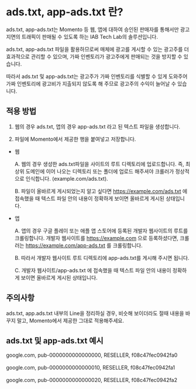 # ads.txt, app-ads.txt 란?

ads.txt, app-ads.txt는 Momento 등 웹, 앱에 대하여 승인된 판매자를 통해서만 광고 지면의 트래픽이 판매될 수 있도록 하는 IAB Tech Lab의 솔루션입니다.

ads.txt, app-ads.txt 파일을 활용하므로써 매체에 광고를 게시할 수 있는 광고주를 더 효과적으로 관리할 수 있으며, 가짜 인벤토리가 광고주에게 판매되는 것을 방지할 수 있습니다.

따라서 ads.txt 및 app-ads.txt는 광고주가 가짜 인벤토리를 식별할 수 있게 도와주어 가짜 인벤토리에 광고비가 지출되지 않도록 해 주므로 광고주의 수익이 늘어날 수 있습니다.

## 적용 방법

1. 웹의 경우 ads.txt, 앱의 경우 app-ads.txt 라고 된 텍스트 파일을 생성합니다.

2. 파일에 Momento에서 제공한 행을 붙여넣고 저장합니다.

- 웹

  A. 웹의 경우 생성한 ads.txt파일을 사이트의 루트 디렉토리에 업로드합니다. 즉, 최상위 도메인에 이어 나오는 디렉토리 또는 폴더에 업로드 해주셔야 크롤러가 정상적으로 인식합니다. (example.com/ads.txt).

  B. 파일이 올바르게 게시되었는지 알고 싶다면 https://example.com/ads.txt 에 접속했을 때 텍스트 파일 안의 내용이 정확하게 보이면 올바르게 게시된 상태입니다.

- 앱

  A. 앱의 경우 구글 플레이 또는 애플 앱 스토어에 등록된 개발자 웹사이트의 루트를 크롤링합니다. 개발자 웹사이트를 https://example.com 으로 등록하셨다면, 크롤러는 https://example.com/app-ads.txt 를 크롤링합니다.

  B. 따라서 개발자 웹사이트 루트 디렉토리에 app-ads.txt를 게시해 주시면 됩니다.

  C. 개발자 웹사이트/app-ads.txt 에 접속했을 때 텍스트 파일 안의 내용이 정확하게 보이면 올바르게 게시된 상태입니다.

## 주의사항
ads.txt, app.ads.txt 내부의 Line을 정리하실 경우, 비슷해 보이더라도 절때 내용을 바꾸지 말고, Momento에서 제공한 그대로 적용해주세요.


## ads.txt 및 app-ads.txt 예시
google.com, pub-0000000000000000, RESELLER, f08c47fec0942fa0<br></br>google.com, pub-0000000000000010, RESELLER, f08c47fec0942fa1<br></br>google.com, pub-0000000000000020, RESELLER, f08c47fec0942fa2
